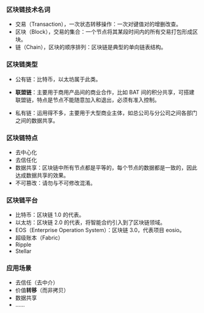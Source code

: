 ### 区块链技术名词

* 交易（Transaction），一次状态转移操作：一次对键值对的增删改查。
* 区块（Block），交易的集合：一个节点将其某段时间内的所有交易打包形成区块。
* 链（Chain），区块的顺序排列：区块链是典型的单向链表结构。

### 区块链类型

* 公有链：比特币，以太坊属于此类。
* **联盟链**：主要用于商用产品间的商业合作，比如 BAT 间的积分共享，可搭建联盟链，特点是节点不能随意加入和退出，必须有准入控制。

* 私有链：运用得不多，主要用于大型商业主体，如总公司与分公司之间各部门之间的数据共享。

### 区块链特点

* 去中心化
* 去信任化
* 数据共享：区块链中所有节点都是平等的，每个节点的数据都是一致的，因此达成数据共享的效果。
* 不可篡改：请勿与不可修改混淆。

### 区块链平台

* 比特币：区块链 1.0 的代表。
* 以太坊：区块链 2.0 的代表，将智能合约引入到了区块链领域。
* EOS（Enterprise Operation System）：区块链 3.0，代表项目 eosio。
* 超级账本（Fabric）
* Ripple
* Stellar

### 应用场景

* 去信任（去中介）
* 价值**转移**（而非拷贝）
* 数据共享
* ......